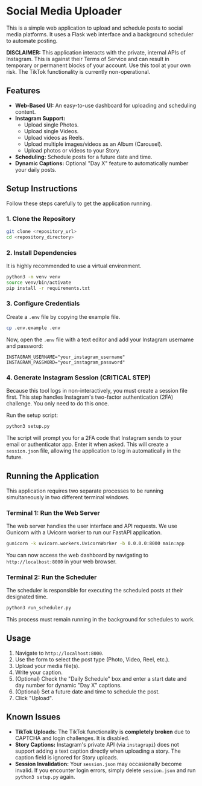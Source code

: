 # Social Media Uploader

This is a simple web application to upload and schedule posts to social media platforms. It uses a Flask web interface and a background scheduler to automate posting.

**DISCLAIMER:** This application interacts with the private, internal APIs of Instagram. This is against their Terms of Service and can result in temporary or permanent blocks of your account. Use this tool at your own risk. The TikTok functionality is currently non-operational.

## Features

*   **Web-Based UI:** An easy-to-use dashboard for uploading and scheduling content.
*   **Instagram Support:**
    *   Upload single Photos.
    *   Upload single Videos.
    *   Upload videos as Reels.
    *   Upload multiple images/videos as an Album (Carousel).
    *   Upload photos or videos to your Story.
*   **Scheduling:** Schedule posts for a future date and time.
*   **Dynamic Captions:** Optional "Day X" feature to automatically number your daily posts.

## Setup Instructions

Follow these steps carefully to get the application running.

### 1. Clone the Repository

```bash
git clone <repository_url>
cd <repository_directory>
```

### 2. Install Dependencies

It is highly recommended to use a virtual environment.

```bash
python3 -m venv venv
source venv/bin/activate
pip install -r requirements.txt
```

### 3. Configure Credentials

Create a `.env` file by copying the example file.

```bash
cp .env.example .env
```

Now, open the `.env` file with a text editor and add your Instagram username and password:

```
INSTAGRAM_USERNAME="your_instagram_username"
INSTAGRAM_PASSWORD="your_instagram_password"
```

### 4. Generate Instagram Session (CRITICAL STEP)

Because this tool logs in non-interactively, you must create a session file first. This step handles Instagram's two-factor authentication (2FA) challenge. You only need to do this once.

Run the setup script:

```bash
python3 setup.py
```

The script will prompt you for a 2FA code that Instagram sends to your email or authenticator app. Enter it when asked. This will create a `session.json` file, allowing the application to log in automatically in the future.

## Running the Application

This application requires two separate processes to be running simultaneously in two different terminal windows.

### Terminal 1: Run the Web Server

The web server handles the user interface and API requests. We use Gunicorn with a Uvicorn worker to run our FastAPI application.

```bash
gunicorn -k uvicorn.workers.UvicornWorker -b 0.0.0.0:8000 main:app
```

You can now access the web dashboard by navigating to `http://localhost:8000` in your web browser.

### Terminal 2: Run the Scheduler

The scheduler is responsible for executing the scheduled posts at their designated time.

```bash
python3 run_scheduler.py
```

This process must remain running in the background for schedules to work.

## Usage

1.  Navigate to `http://localhost:8000`.
2.  Use the form to select the post type (Photo, Video, Reel, etc.).
3.  Upload your media file(s).
4.  Write your caption.
5.  (Optional) Check the "Daily Schedule" box and enter a start date and day number for dynamic "Day X" captions.
6.  (Optional) Set a future date and time to schedule the post.
7.  Click "Upload".

## Known Issues

*   **TikTok Uploads:** The TikTok functionality is **completely broken** due to CAPTCHA and login challenges. It is disabled.
*   **Story Captions:** Instagram's private API (via `instagrapi`) does not support adding a text caption directly when uploading a story. The caption field is ignored for Story uploads.
*   **Session Invalidation:** Your `session.json` may occasionally become invalid. If you encounter login errors, simply delete `session.json` and run `python3 setup.py` again.
